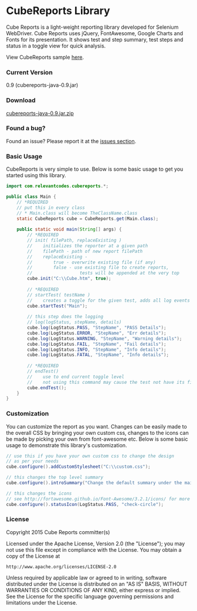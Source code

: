 # CubeReports Library

Cube Reports is a light-weight reporting library developed for Selenium WebDriver. Cube Reports uses jQuery, FontAwesome, Google Charts and Fonts for its presentation. It shows test and step summary, test steps and status in a toggle view for quick analysis. 

View CubeReports sample <a href='http://relevantcodes.com/CubeReports/Cube.html'>here</a>.

### Current Version

0.9 (cubereports-java-0.9.jar)

### Download

<a href='http://relevantcodes.com/CubeReports/cubereports-java-0.9.jar.zip'>cubereports-java-0.9.jar.zip</a>

### Found a bug?

Found an issue?  Please report it at the <a href='https://github.com/relevantcodes/cubereports/issues'>issues section</a>.

### Basic Usage

CubeReports is very simple to use. Below is some basic usage to get you started using this library.  

```java
import com.relevantcodes.cubereports.*;

public class Main {
	// *REQUIRED
    // put this in every class 
    // * Main.class will become TheClassName.class
	static CubeReports cube = CubeReports.get(Main.class); 
	
	public static void main(String[] args) {
		// *REQUIRED
        // init( filePath, replaceExisting )
        //    initializes the reporter at a given path
        //    filePath - path of new report filePath
        //    replaceExisting - 
        //        true - overwrite existing file (if any)
        //        false - use existing file to create reports, 
		//					tests will be appended at the very top
        cube.init("C:\\Cube.htm", true);
 
        // *REQUIRED
        // startTest( testName )
        //    creates a toggle for the given test, adds all log events under it    
        cube.startTest("Main");
 
        // this step does the logging
        // log(logStatus, stepName, details)
        cube.log(LogStatus.PASS, "StepName", "PASS Details");      
        cube.log(LogStatus.ERROR, "StepName", "Err details");
        cube.log(LogStatus.WARNING, "StepName", "Warning details");
        cube.log(LogStatus.FAIL, "StepName", "Fail details");
        cube.log(LogStatus.INFO, "StepName", "Info details");
        cube.log(LogStatus.FATAL, "StepName", "Info details");
 
        // *REQUIRED
        // endTest()
        //    use to end current toggle level
        //    not using this command may cause the test not have its final status
        cube.endTest();
	}
}
```

### Customization

You can customize the report as you want. Changes can be easily made to the overall CSS by bringing your own custom css, changes to the icons can be made by picking your own from font-awesome etc. Below is some basic usage to demonstrate this library's customization.

```java
// use this if you have your own custom css to change the design
// as per your needs
cube.configure().addCustomStylesheet("C:\\custom.css");

// this changes the top level summary
cube.configure().introSummary("Change the default summary under the main header");

// this changes the icons
// see http://fortawesome.github.io/Font-Awesome/3.2.1/icons/ for more info
cube.configure().statusIcon(LogStatus.PASS, "check-circle");
```

### License

Copyright 2015 Cube Reports committer(s)

Licensed under the Apache License, Version 2.0 (the "License");
you may not use this file except in compliance with the License.
You may obtain a copy of the License at

	http://www.apache.org/licenses/LICENSE-2.0
	
Unless required by applicable law or agreed to in writing, software
distributed under the License is distributed on an "AS IS" BASIS,
WITHOUT WARRANTIES OR CONDITIONS OF ANY KIND, either express or implied.
See the License for the specific language governing permissions and
limitations under the License.
